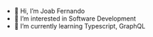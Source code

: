 - 👋 Hi, I’m Joab Fernando
- 👀 I’m interested in Software Development
- 🌱 I’m currently learning Typescript, GraphQL


<!---
joabfernando/joabfernando is a ✨ special ✨ repository because its `README.md` (this file) appears on your GitHub profile.
You can click the Preview link to take a look at your changes.
--->

